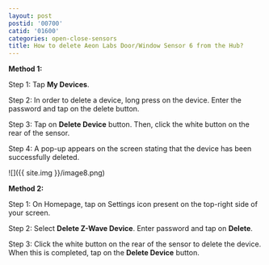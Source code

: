 ```yaml
---
layout: post
postid: '00700'
catid: '01600'
categories: open-close-sensors
title: How to delete Aeon Labs Door/Window Sensor 6 from the Hub?
---
```


**Method 1:**

Step 1: Tap **My Devices**.

Step 2: In order to delete a device, long press on the device. Enter the password and tap on the delete button.

Step 3: Tap on **Delete Device** button. Then, click the white button on the rear of the sensor.

Step 4: A pop-up appears on the screen stating that the device has been successfully deleted.

![]({{ site.img }}/image8.png)

**Method 2:**

Step 1: On Homepage, tap on Settings icon present on the top-right side of your screen.

Step 2: Select **Delete Z-Wave Device**. Enter password and tap on **Delete**.

Step 3: Click the white button on the rear of the sensor to delete the device. When this is completed, tap on the **Delete Device** button.